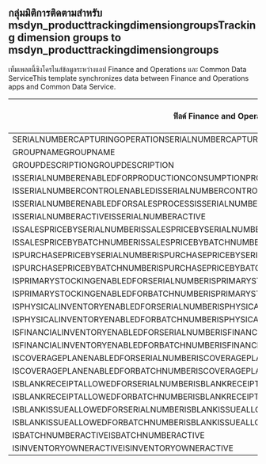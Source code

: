 ## <a name="tracking-dimension-groups-to-msdyn_producttrackingdimensiongroups"></a><span data-ttu-id="63a30-101">กลุ่มมิติการติดตามสำหรับ msdyn_producttrackingdimensiongroups</span><span class="sxs-lookup"><span data-stu-id="63a30-101">Tracking dimension groups to msdyn_producttrackingdimensiongroups</span></span>

<span data-ttu-id="63a30-102">เท็มเพลตนี้ซิงโครไนส์ข้อมูลระหว่างแอป Finance and Operations และ Common Data Service</span><span class="sxs-lookup"><span data-stu-id="63a30-102">This template synchronizes data between Finance and Operations apps and Common Data Service.</span></span>

<span data-ttu-id="63a30-103">ฟิลด์ Finance and Operations</span><span class="sxs-lookup"><span data-stu-id="63a30-103">Finance and Operations field</span></span> | <span data-ttu-id="63a30-104">ชนิดของการแม็ป</span><span class="sxs-lookup"><span data-stu-id="63a30-104">Map type</span></span> | <span data-ttu-id="63a30-105">ฟิลด์ Dynamics 365 อื่นๆ</span><span class="sxs-lookup"><span data-stu-id="63a30-105">Other Dynamics 365 field</span></span> | <span data-ttu-id="63a30-106">ค่าเริ่มต้น</span><span class="sxs-lookup"><span data-stu-id="63a30-106">Default value</span></span>
---|---|---|---
<span data-ttu-id="63a30-107">SERIALNUMBERCAPTURINGOPERATION</span><span class="sxs-lookup"><span data-stu-id="63a30-107">SERIALNUMBERCAPTURINGOPERATION</span></span> | >< | <span data-ttu-id="63a30-108">msdyn_serialnumbercapturingoperation</span><span class="sxs-lookup"><span data-stu-id="63a30-108">msdyn_serialnumbercapturingoperation</span></span> | 
<span data-ttu-id="63a30-109">GROUPNAME</span><span class="sxs-lookup"><span data-stu-id="63a30-109">GROUPNAME</span></span> | = | <span data-ttu-id="63a30-110">msdyn_groupname</span><span class="sxs-lookup"><span data-stu-id="63a30-110">msdyn_groupname</span></span> | 
<span data-ttu-id="63a30-111">GROUPDESCRIPTION</span><span class="sxs-lookup"><span data-stu-id="63a30-111">GROUPDESCRIPTION</span></span> | = | <span data-ttu-id="63a30-112">msdyn_groupdescription</span><span class="sxs-lookup"><span data-stu-id="63a30-112">msdyn_groupdescription</span></span> | 
<span data-ttu-id="63a30-113">ISSERIALNUMBERENABLEDFORPRODUCTIONCONSUMPTIONPROCESS</span><span class="sxs-lookup"><span data-stu-id="63a30-113">ISSERIALNUMBERENABLEDFORPRODUCTIONCONSUMPTIONPROCESS</span></span> | >< | <span data-ttu-id="63a30-114">msdyn_issnenabledforpcprocess</span><span class="sxs-lookup"><span data-stu-id="63a30-114">msdyn_issnenabledforpcprocess</span></span> | 
<span data-ttu-id="63a30-115">ISSERIALNUMBERCONTROLENABLED</span><span class="sxs-lookup"><span data-stu-id="63a30-115">ISSERIALNUMBERCONTROLENABLED</span></span> | >< | <span data-ttu-id="63a30-116">msdyn_isserialnumbercontrolenabled</span><span class="sxs-lookup"><span data-stu-id="63a30-116">msdyn_isserialnumbercontrolenabled</span></span> | 
<span data-ttu-id="63a30-117">ISSERIALNUMBERENABLEDFORSALESPROCESS</span><span class="sxs-lookup"><span data-stu-id="63a30-117">ISSERIALNUMBERENABLEDFORSALESPROCESS</span></span> | >< | <span data-ttu-id="63a30-118">msdyn_isserialnumberenabledforsalesprocess</span><span class="sxs-lookup"><span data-stu-id="63a30-118">msdyn_isserialnumberenabledforsalesprocess</span></span> | 
<span data-ttu-id="63a30-119">ISSERIALNUMBERACTIVE</span><span class="sxs-lookup"><span data-stu-id="63a30-119">ISSERIALNUMBERACTIVE</span></span> | >< | <span data-ttu-id="63a30-120">msdyn_isserialnumberactive</span><span class="sxs-lookup"><span data-stu-id="63a30-120">msdyn_isserialnumberactive</span></span> | 
<span data-ttu-id="63a30-121">ISSALESPRICEBYSERIALNUMBER</span><span class="sxs-lookup"><span data-stu-id="63a30-121">ISSALESPRICEBYSERIALNUMBER</span></span> | >< | <span data-ttu-id="63a30-122">msdyn_issalespricebyserialnumber</span><span class="sxs-lookup"><span data-stu-id="63a30-122">msdyn_issalespricebyserialnumber</span></span> | 
<span data-ttu-id="63a30-123">ISSALESPRICEBYBATCHNUMBER</span><span class="sxs-lookup"><span data-stu-id="63a30-123">ISSALESPRICEBYBATCHNUMBER</span></span> | >< | <span data-ttu-id="63a30-124">msdyn_issalespricebybatchnumber</span><span class="sxs-lookup"><span data-stu-id="63a30-124">msdyn_issalespricebybatchnumber</span></span> | 
<span data-ttu-id="63a30-125">ISPURCHASEPRICEBYSERIALNUMBER</span><span class="sxs-lookup"><span data-stu-id="63a30-125">ISPURCHASEPRICEBYSERIALNUMBER</span></span> | >< | <span data-ttu-id="63a30-126">msdyn_ispurchasepricebyserialnumber</span><span class="sxs-lookup"><span data-stu-id="63a30-126">msdyn_ispurchasepricebyserialnumber</span></span> | 
<span data-ttu-id="63a30-127">ISPURCHASEPRICEBYBATCHNUMBER</span><span class="sxs-lookup"><span data-stu-id="63a30-127">ISPURCHASEPRICEBYBATCHNUMBER</span></span> | >< | <span data-ttu-id="63a30-128">msdyn_ispurchasepricebybatchnumber</span><span class="sxs-lookup"><span data-stu-id="63a30-128">msdyn_ispurchasepricebybatchnumber</span></span> | 
<span data-ttu-id="63a30-129">ISPRIMARYSTOCKINGENABLEDFORSERIALNUMBER</span><span class="sxs-lookup"><span data-stu-id="63a30-129">ISPRIMARYSTOCKINGENABLEDFORSERIALNUMBER</span></span> | >< | <span data-ttu-id="63a30-130">msdyn_isprimarystockingenabledforsn</span><span class="sxs-lookup"><span data-stu-id="63a30-130">msdyn_isprimarystockingenabledforsn</span></span> | 
<span data-ttu-id="63a30-131">ISPRIMARYSTOCKINGENABLEDFORBATCHNUMBER</span><span class="sxs-lookup"><span data-stu-id="63a30-131">ISPRIMARYSTOCKINGENABLEDFORBATCHNUMBER</span></span> | >< | <span data-ttu-id="63a30-132">msdyn_isprimarystockingenabledforbn</span><span class="sxs-lookup"><span data-stu-id="63a30-132">msdyn_isprimarystockingenabledforbn</span></span> | 
<span data-ttu-id="63a30-133">ISPHYSICALINVENTORYENABLEDFORSERIALNUMBER</span><span class="sxs-lookup"><span data-stu-id="63a30-133">ISPHYSICALINVENTORYENABLEDFORSERIALNUMBER</span></span> | >< | <span data-ttu-id="63a30-134">msdyn_isphysicalinventoryenabledforsn</span><span class="sxs-lookup"><span data-stu-id="63a30-134">msdyn_isphysicalinventoryenabledforsn</span></span> | 
<span data-ttu-id="63a30-135">ISPHYSICALINVENTORYENABLEDFORBATCHNUMBER</span><span class="sxs-lookup"><span data-stu-id="63a30-135">ISPHYSICALINVENTORYENABLEDFORBATCHNUMBER</span></span> | >< | <span data-ttu-id="63a30-136">msdyn_isphysicalinventoryenabledforbn</span><span class="sxs-lookup"><span data-stu-id="63a30-136">msdyn_isphysicalinventoryenabledforbn</span></span> | 
<span data-ttu-id="63a30-137">ISFINANCIALINVENTORYENABLEDFORSERIALNUMBER</span><span class="sxs-lookup"><span data-stu-id="63a30-137">ISFINANCIALINVENTORYENABLEDFORSERIALNUMBER</span></span> | >< | <span data-ttu-id="63a30-138">msdyn_isfinancialinventoryenabledforsn</span><span class="sxs-lookup"><span data-stu-id="63a30-138">msdyn_isfinancialinventoryenabledforsn</span></span> | 
<span data-ttu-id="63a30-139">ISFINANCIALINVENTORYENABLEDFORBATCHNUMBER</span><span class="sxs-lookup"><span data-stu-id="63a30-139">ISFINANCIALINVENTORYENABLEDFORBATCHNUMBER</span></span> | >< | <span data-ttu-id="63a30-140">msdyn_isfinancialinventoryenabledforbn</span><span class="sxs-lookup"><span data-stu-id="63a30-140">msdyn_isfinancialinventoryenabledforbn</span></span> | 
<span data-ttu-id="63a30-141">ISCOVERAGEPLANENABLEDFORSERIALNUMBER</span><span class="sxs-lookup"><span data-stu-id="63a30-141">ISCOVERAGEPLANENABLEDFORSERIALNUMBER</span></span> | >< | <span data-ttu-id="63a30-142">msdyn_iscoverageplanenabledforserialnumber</span><span class="sxs-lookup"><span data-stu-id="63a30-142">msdyn_iscoverageplanenabledforserialnumber</span></span> | 
<span data-ttu-id="63a30-143">ISCOVERAGEPLANENABLEDFORBATCHNUMBER</span><span class="sxs-lookup"><span data-stu-id="63a30-143">ISCOVERAGEPLANENABLEDFORBATCHNUMBER</span></span> | >< | <span data-ttu-id="63a30-144">msdyn_iscoverageplanenabledforbatchnumber</span><span class="sxs-lookup"><span data-stu-id="63a30-144">msdyn_iscoverageplanenabledforbatchnumber</span></span> | 
<span data-ttu-id="63a30-145">ISBLANKRECEIPTALLOWEDFORSERIALNUMBER</span><span class="sxs-lookup"><span data-stu-id="63a30-145">ISBLANKRECEIPTALLOWEDFORSERIALNUMBER</span></span> | >< | <span data-ttu-id="63a30-146">msdyn_isblankreceiptallowedforserialnumber</span><span class="sxs-lookup"><span data-stu-id="63a30-146">msdyn_isblankreceiptallowedforserialnumber</span></span> | 
<span data-ttu-id="63a30-147">ISBLANKRECEIPTALLOWEDFORBATCHNUMBER</span><span class="sxs-lookup"><span data-stu-id="63a30-147">ISBLANKRECEIPTALLOWEDFORBATCHNUMBER</span></span> | >< | <span data-ttu-id="63a30-148">msdyn_isblankreceiptallowedforbatchnumber</span><span class="sxs-lookup"><span data-stu-id="63a30-148">msdyn_isblankreceiptallowedforbatchnumber</span></span> | 
<span data-ttu-id="63a30-149">ISBLANKISSUEALLOWEDFORSERIALNUMBER</span><span class="sxs-lookup"><span data-stu-id="63a30-149">ISBLANKISSUEALLOWEDFORSERIALNUMBER</span></span> | >< | <span data-ttu-id="63a30-150">msdyn_isblankissueallowedforserialnumber</span><span class="sxs-lookup"><span data-stu-id="63a30-150">msdyn_isblankissueallowedforserialnumber</span></span> | 
<span data-ttu-id="63a30-151">ISBLANKISSUEALLOWEDFORBATCHNUMBER</span><span class="sxs-lookup"><span data-stu-id="63a30-151">ISBLANKISSUEALLOWEDFORBATCHNUMBER</span></span> | >< | <span data-ttu-id="63a30-152">msdyn_isblankissueallowedforbatchnumber</span><span class="sxs-lookup"><span data-stu-id="63a30-152">msdyn_isblankissueallowedforbatchnumber</span></span> | 
<span data-ttu-id="63a30-153">ISBATCHNUMBERACTIVE</span><span class="sxs-lookup"><span data-stu-id="63a30-153">ISBATCHNUMBERACTIVE</span></span> | >< | <span data-ttu-id="63a30-154">msdyn_isbatchnumberactive</span><span class="sxs-lookup"><span data-stu-id="63a30-154">msdyn_isbatchnumberactive</span></span> | 
<span data-ttu-id="63a30-155">ISINVENTORYOWNERACTIVE</span><span class="sxs-lookup"><span data-stu-id="63a30-155">ISINVENTORYOWNERACTIVE</span></span> | >< | <span data-ttu-id="63a30-156">msdyn_isinventoryowneractive</span><span class="sxs-lookup"><span data-stu-id="63a30-156">msdyn_isinventoryowneractive</span></span> | 
